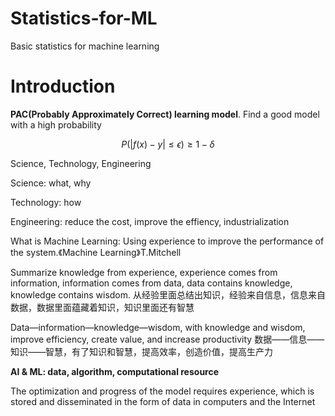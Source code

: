 # Statistics-for-ML
Basic statistics for machine learning

# Introduction

**PAC(Probably Approximately Correct) learning model**. Find a good model with a high probability

$$P(|f(x)-y| \leq \epsilon) \geq 1-\delta$$

Science, Technology, Engineering

Science: what, why

Technology: how

Engineering: reduce the cost, improve the effiency, industrialization

What is Machine Learning: Using experience to improve the performance of the system.《Machine Learning》T.Mitchell


Summarize knowledge from experience, experience comes from information, information comes from data, data contains knowledge, knowledge contains wisdom.
从经验里面总结出知识，经验来自信息，信息来自数据，数据里面蕴藏着知识，知识里面还有智慧

Data—information—knowledge—wisdom, with knowledge and wisdom, improve efficiency, create value, and increase productivity
数据——信息——知识——智慧，有了知识和智慧，提高效率，创造价值，提高生产力

**AI & ML: data, algorithm, computational resource**

The optimization and progress of the model requires experience, which is stored and disseminated in the form of data in computers and the Internet
